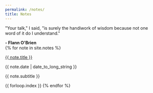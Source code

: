 ```yaml
---
permalink: /notes/
title: Notes
---
```

<div id='notes' class='wrap'>
    <div id='intro'>
        <div class='quote'>
            <p>"Your talk," I said, "is surely the handiwork of wisdom because not one word of it do I understand."</p>
            <b>- Flann O'Brien</b>
        </div>
    </div>
    <div id='study-notes' class='section'>
        {% for note in site.notes %}
            <div class='note-row'>
                <p class='note-title'>
                    <a href="{{ note.url }}">
                        {{ note.title }}
                    </a>
                </p>
                <p class='note-date'>
                    {{ note.date | date_to_long_string }}
                </p>
            </div>
            <p class='note-subtitle'>
                {{ note.subtitle }}
            </p>
            <span class='hidden'>{{ forloop.index }}</span>
            {% endfor %}
    </div>
</div>
